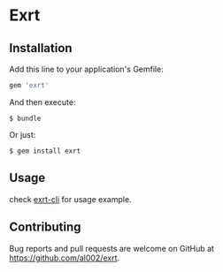 # Exrt

## Installation

Add this line to your application's Gemfile:

```ruby
gem 'exrt'
```

And then execute:

    $ bundle

Or just:

    $ gem install exrt

## Usage

check [exrt-cli](https://github.com/al002/exrt-cli/) for usage example.

## Contributing

Bug reports and pull requests are welcome on GitHub at https://github.com/al002/exrt.
